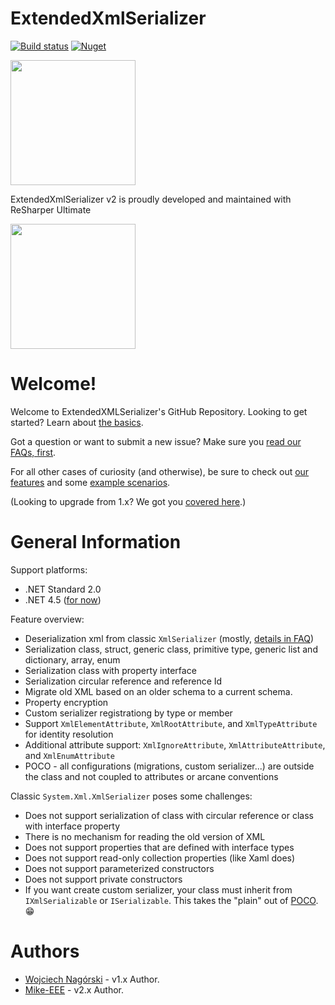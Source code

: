 ExtendedXmlSerializer
=====================

[![Build status](https://ci.appveyor.com/api/projects/status/ub776yxp0nj535qp?svg=true)](https://ci.appveyor.com/project/ExtendedXmlSerializer/extendedxmlserializer) [![Nuget](https://img.shields.io/nuget/v/ExtendedXmlSerializer.svg)](https://www.nuget.org/packages/ExtendedXmlSerializer/)

<img src="https://extendedxmlserializer.github.io/img/logoBig.png" height="200px">

ExtendedXmlSerializer v2 is proudly developed and maintained with ReSharper Ultimate

[<img src="https://blog.dragonspark.us/images/ReSharper.png" height="200px"></a>](https://www.jetbrains.com/resharper/download/)

Welcome!
========

Welcome to ExtendedXMLSerializer's GitHub Repository.  Looking to get started?   Learn about [the basics](https://github.com/ExtendedXmlSerializer/ExtendedXmlSerializer/wiki/02.-The-Basics).

Got a question or want to submit a new issue?  Make sure you [read our FAQs, first](https://github.com/ExtendedXmlSerializer/ExtendedXmlSerializer/wiki/01.-FAQs).

For all other cases of curiosity (and otherwise), be sure to check out [our features](https://github.com/ExtendedXmlSerializer/ExtendedXmlSerializer/wiki/04.-Features) and some [example scenarios](https://github.com/ExtendedXmlSerializer/ExtendedXmlSerializer/wiki/05.-Example-Scenarios).

(Looking to upgrade from 1.x?  We got you [covered here](https://github.com/ExtendedXmlSerializer/ExtendedXmlSerializer/wiki/06.-How-to-Upgrade-from-v1.x-to-v2).)

General Information
===================

Support platforms:

- .NET Standard 2.0
- .NET 4.5 ([for now](https://github.com/ExtendedXmlSerializer/ExtendedXmlSerializer/issues/273))

Feature overview:

-   Deserialization xml from classic `XmlSerializer` (mostly, [details in FAQ](https://github.com/ExtendedXmlSerializer/ExtendedXmlSerializer/wiki/01.-FAQs#systemxmlserializer-vs-extendedxmlserializer))
-   Serialization class, struct, generic class, primitive type, generic list and dictionary, array, enum
-   Serialization class with property interface
-   Serialization circular reference and reference Id
-   Migrate old XML based on an older schema to a current schema.
-   Property encryption
-   Custom serializer registrationg by type or member
-   Support `XmlElementAttribute`, `XmlRootAttribute`, and `XmlTypeAttribute` for identity resolution
-   Additional attribute support: `XmlIgnoreAttribute`, `XmlAttributeAttribute`, and `XmlEnumAttribute`
-   POCO - all configurations (migrations, custom serializer...) are outside the class and not coupled to attributes or arcane conventions

Classic `System.Xml.XmlSerializer` poses some challenges:

-   Does not support serialization of class with circular reference or class with interface property
-   There is no mechanism for reading the old version of XML
-   Does not support properties that are defined with interface types
-   Does not support read-only collection properties (like Xaml does)
-   Does not support parameterized constructors
-   Does not support private constructors
-   If you want create custom serializer, your class must inherit from `IXmlSerializable` or `ISerializable`. 
    This takes the "plain" out of [POCO](https://en.wikipedia.org/wiki/Plain_old_CLR_object). 😁

Authors
=======

- [Wojciech Nagórski](https://github.com/WojciechNagorski) - v1.x Author.
- [Mike-EEE](https://github.com/Mike-EEE) - v2.x Author.

